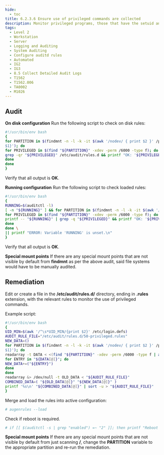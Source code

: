 ```yaml
---
hide:
  - toc
title: 6.2.3.6 Ensure use of privileged commands are collected
description: Monitor privileged programs, those that have the setuid and/or setgid bit set on execution, to determine if unprivileged users are running these commands.
tags:
  - Level 2
  - Workstation
  - Server
  - Logging and Auditing
  - System Auditing
  - Configure auditd rules
  - Automated
  - IG2
  - IG3
  - 8.5 Collect Detailed Audit Logs
  - T1562
  - T1562.006
  - TA0002
  - M1026
---
```


## Audit
**On disk configuration**
Run the following script to check on disk rules:
```bash linenums="1"
#!/usr/bin/env bash
{
for PARTITION in $(findmnt -n -l -k -it $(awk '/nodev/ { print $2 }' /proc/filesystems | paste -sd,) | grep -Pv "noexec|nosuid" | awk '{print
$1}'); do
for PRIVILEGED in $(find "${PARTITION}" -xdev -perm /6000 -type f); do
grep -qr "${PRIVILEGED}" /etc/audit/rules.d && printf "OK: '${PRIVILEGED}' found in auditing rules.\n" || printf "Warning: '${PRIVILEGED}' not found in on disk configuration.\n"
done
done
}
```
Verify that all output is **OK**.

**Running configuration**
Run the following script to check loaded rules:
```bash linenums="1"
#!/usr/bin/env bash
{
RUNNING=$(auditctl -l)
[ -n "${RUNNING}" ] && for PARTITION in $(findmnt -n -l -k -it $(awk '/nodev/ { print $2 }' /proc/filesystems | paste -sd,) | grep -Pv "noexec|nosuid" | awk '{print $1}'); do
for PRIVILEGED in $(find "${PARTITION}" -xdev -perm /6000 -type f); do
printf -- "${RUNNING}" | grep -q "${PRIVILEGED}" && printf "OK: '${PRIVILEGED}' found in auditing rules.\n" || printf "Warning: '${PRIVILEGED}' not found in running configuration.\n"
done
done \
|| printf "ERROR: Variable 'RUNNING' is unset.\n"
}
```

Verify that all output is **OK**.

**Special mount points**
If there are any special mount points that are not visible by default from **findmnt** as per the above audit, said file systems would have to be manually audited.

## Remediation
Edit or create a file in the **/etc/audit/rules.d/** directory, ending in **.rules** extension, with the relevant rules to monitor the use of privileged commands.

Example script:
```bash linenums="1"
#!/usr/bin/env bash
{
UID_MIN=$(awk '/^\s*UID_MIN/{print $2}' /etc/login.defs)
AUDIT_RULE_FILE="/etc/audit/rules.d/50-privileged.rules"
NEW_DATA=()
for PARTITION in $(findmnt -n -l -k -it $(awk '/nodev/ { print $2 }' /proc/filesystems | paste -sd,) | grep -Pv "noexec|nosuid" | awk '{print
$1}'); do
readarray -t DATA < <(find "${PARTITION}" -xdev -perm /6000 -type f | awk -v UID_MIN=${UID_MIN} '{print "-a always,exit -F path=" $1 " -F perm=x -F auid>="UID_MIN" -F auid!=unset -k privileged" }')
for ENTRY in "${DATA[@]}"; do
NEW_DATA+=("${ENTRY}")
done
done
readarray &> /dev/null -t OLD_DATA < "${AUDIT_RULE_FILE}"
COMBINED_DATA=( "${OLD_DATA[@]}" "${NEW_DATA[@]}" )
printf '%s\n' "${COMBINED_DATA[@]}" | sort -u > "${AUDIT_RULE_FILE}"
}
```

Merge and load the rules into active configuration:
```bash
# augenrules --load
```

Check if reboot is required.
```bash
# if [[ $(auditctl -s | grep "enabled") =~ "2" ]]; then printf "Reboot required to load rules\n"; fi
```

**Special mount points**
If there are any special mount points that are not visible by default from just scanning **/**, change the **PARTITION** variable to the appropriate partition and re-run the remediation.
